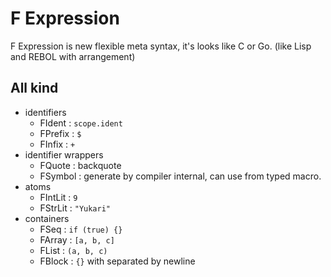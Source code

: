 
# F Expression

F Expression is new flexible meta syntax, it's looks like C or Go. (like Lisp and REBOL with arrangement)

## All kind

- identifiers
  - FIdent : `scope.ident`
  - FPrefix : `$`
  - FInfix : `+`
- identifier wrappers
  - FQuote : backquote
  - FSymbol : generate by compiler internal, can use from typed macro.
- atoms
  - FIntLit : `9`
  - FStrLit : `"Yukari"`
- containers
  - FSeq : `if (true) {}`
  - FArray : `[a, b, c]`
  - FList : `(a, b, c)`
  - FBlock : `{}` with separated by newline
